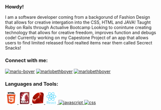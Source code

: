 ### Howdy! 

I am a software developer coming from a backgorund of Fashion Design that allows for creative intergation into the CSS, HTML and JAVA! Taught Ruby on Rails through Actualive Bootcamp
Looking to conintune creating technology that allows for creative freedom, improves function and debugs code! Currently working on my Capestone Project of an app that allows users to find limited released food realted items near them called Secrect Snacks! 

<h3 align="left">Connect with me:</h3>
<p align="left">
<a href="https://linkedin.com/in/marlo-boyer" target="blank"><img align="center" src="https://raw.githubusercontent.com/rahuldkjain/github-profile-readme-generator/master/src/images/icons/Social/linked-in-alt.svg" alt="marlo-boyer" height="30" width="40" /></a>
<a href="https://fb.com/marlobethboyer" target="blank"><img align="center" src="https://raw.githubusercontent.com/rahuldkjain/github-profile-readme-generator/master/src/images/icons/Social/facebook.svg" alt="marlobethboyer" height="30" width="40" /></a>
<a href="https://instagram.com/marlobethboyer" target="blank"><img align="center" src="https://raw.githubusercontent.com/rahuldkjain/github-profile-readme-generator/master/src/images/icons/Social/instagram.svg" alt="marlobethboyer" height="30" width="40" /></a>
</p>

<h3 align="left">Languages and Tools:</h3>
<p align="left"> <a href="https://www.w3.org/html/" target="_blank" rel="noreferrer"> <img src="https://raw.githubusercontent.com/devicons/devicon/master/icons/html5/html5-original-wordmark.svg" alt="html5" width="40" height="40"/> </a> <a href="https://rubyonrails.org" target="_blank" rel="noreferrer"> <img src="https://raw.githubusercontent.com/devicons/devicon/master/icons/rails/rails-original-wordmark.svg" alt="rails" width="40" height="40"/> </a> <a href="https://www.ruby-lang.org/en/" target="_blank" rel="noreferrer"> <img src="https://raw.githubusercontent.com/devicons/devicon/master/icons/ruby/ruby-original.svg" alt="ruby" width="40" height="40"/> </a> <a href="https://react.org/" target="_blank" rel="noreferrer"> <img src="https://raw.githubusercontent.com/devicons/devicon/master/icons/react/react-original-wordmark.svg" alt="react" width="40" height="40"/> </a>
 <a href="https://javascript.org/" target="_blank" rel="noreferrer"> <img src="https://raw.githubusercontent.com/devicons/devicon/master/icons//javascript-original-wordmark.svg" alt="javascript" width="40" height="40"/> </a> 
<a href="https://css.org/" target="_blank" rel="noreferrer"> <img src="https://raw.githubusercontent.com/devicons/devicon/master/icons//css-original-wordmark.svg" alt="css" width="40" height="40"/> </a> </p>


